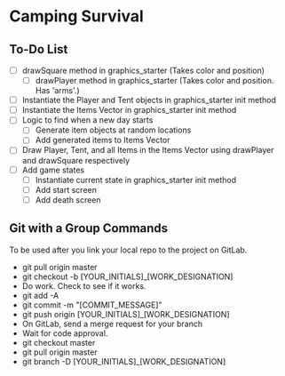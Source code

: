 # Camping Survival
## To-Do List
* [ ] drawSquare method in graphics_starter (Takes color and position)
	* [ ] drawPlayer method in graphics_starter (Takes color and position. Has 'arms'.)
* [ ] Instantiate the Player and Tent objects in graphics_starter init method
* [ ] Instantiate the Items Vector in graphics_starter init method
* [ ] Logic to find when a new day starts
	* [ ] Generate item objects at random locations
	* [ ] Add generated items to Items Vector
* [ ] Draw Player, Tent, and all Items in the Items Vector using drawPlayer and drawSquare respectively
* [ ] Add game states
	* [ ] Instantiate current state in graphics_starter init method
	* [ ] Add start screen
	* [ ] Add death screen

## Git with a Group Commands
To be used after you link your local repo to the project on GitLab.
* git pull origin master
* git checkout -b [YOUR_INITIALS]_[WORK_DESIGNATION]
* Do work. Check to see if it works.
* git add -A
* git commit -m "[COMMIT_MESSAGE]"
* git push origin [YOUR_INITIALS]_[WORK_DESIGNATION]
* On GitLab, send a merge request for your branch
* Wait for code approval.
* git checkout master
* git pull origin master
* git branch -D [YOUR_INITIALS]_[WORK_DESIGNATION]